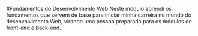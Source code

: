 #Fundamentos do Desenvolvimento Web
Neste módulo aprendi os fundamentos que servem de base para iniciar minha carreira no mundo do desenvolvimento Web, virando uma pessoa preparada para os módulos de front-end e back-end.
